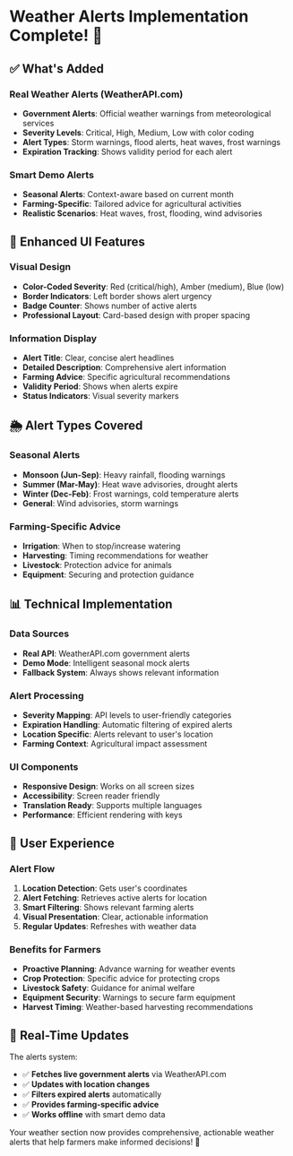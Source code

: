 # Weather Alerts Implementation Complete! 🚨

## ✅ What's Added

### Real Weather Alerts (WeatherAPI.com)
- **Government Alerts**: Official weather warnings from meteorological services
- **Severity Levels**: Critical, High, Medium, Low with color coding
- **Alert Types**: Storm warnings, flood alerts, heat waves, frost warnings
- **Expiration Tracking**: Shows validity period for each alert

### Smart Demo Alerts
- **Seasonal Alerts**: Context-aware based on current month
- **Farming-Specific**: Tailored advice for agricultural activities
- **Realistic Scenarios**: Heat waves, frost, flooding, wind advisories

## 🎨 Enhanced UI Features

### Visual Design
- **Color-Coded Severity**: Red (critical/high), Amber (medium), Blue (low)
- **Border Indicators**: Left border shows alert urgency
- **Badge Counter**: Shows number of active alerts
- **Professional Layout**: Card-based design with proper spacing

### Information Display
- **Alert Title**: Clear, concise alert headlines
- **Detailed Description**: Comprehensive alert information
- **Farming Advice**: Specific agricultural recommendations
- **Validity Period**: Shows when alerts expire
- **Status Indicators**: Visual severity markers

## 🌦️ Alert Types Covered

### Seasonal Alerts
- **Monsoon (Jun-Sep)**: Heavy rainfall, flooding warnings
- **Summer (Mar-May)**: Heat wave advisories, drought alerts
- **Winter (Dec-Feb)**: Frost warnings, cold temperature alerts
- **General**: Wind advisories, storm warnings

### Farming-Specific Advice
- **Irrigation**: When to stop/increase watering
- **Harvesting**: Timing recommendations for weather
- **Livestock**: Protection advice for animals
- **Equipment**: Securing and protection guidance

## 📊 Technical Implementation

### Data Sources
- **Real API**: WeatherAPI.com government alerts
- **Demo Mode**: Intelligent seasonal mock alerts
- **Fallback System**: Always shows relevant information

### Alert Processing
- **Severity Mapping**: API levels to user-friendly categories
- **Expiration Handling**: Automatic filtering of expired alerts
- **Location Specific**: Alerts relevant to user's location
- **Farming Context**: Agricultural impact assessment

### UI Components
- **Responsive Design**: Works on all screen sizes
- **Accessibility**: Screen reader friendly
- **Translation Ready**: Supports multiple languages
- **Performance**: Efficient rendering with keys

## 🎯 User Experience

### Alert Flow
1. **Location Detection**: Gets user's coordinates
2. **Alert Fetching**: Retrieves active alerts for location
3. **Smart Filtering**: Shows relevant farming alerts
4. **Visual Presentation**: Clear, actionable information
5. **Regular Updates**: Refreshes with weather data

### Benefits for Farmers
- **Proactive Planning**: Advance warning for weather events
- **Crop Protection**: Specific advice for protecting crops
- **Livestock Safety**: Guidance for animal welfare
- **Equipment Security**: Warnings to secure farm equipment
- **Harvest Timing**: Weather-based harvesting recommendations

## 🔄 Real-Time Updates

The alerts system:
- ✅ **Fetches live government alerts** via WeatherAPI.com
- ✅ **Updates with location changes** 
- ✅ **Filters expired alerts** automatically
- ✅ **Provides farming-specific advice**
- ✅ **Works offline** with smart demo data

Your weather section now provides comprehensive, actionable weather alerts that help farmers make informed decisions! 🌟
